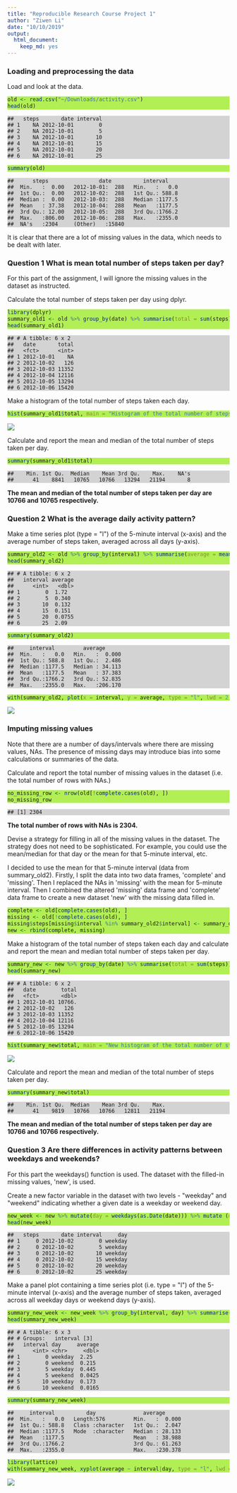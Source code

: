 ```yaml
---
title: "Reproducible Research Course Project 1"
author: "Ziwen Li"
date: "10/10/2019"
output: 
  html_document: 
    keep_md: yes
---
```




<style>
div.blue pre { background-color:lightgrey; }
div.blue pre.r { background-color:#B2EF54; }
</style>

### Loading and preprocessing the data
Load and look at the data.

<div class = "blue">

```r
old <- read.csv("~/Downloads/activity.csv")
head(old)
```

```
##   steps       date interval
## 1    NA 2012-10-01        0
## 2    NA 2012-10-01        5
## 3    NA 2012-10-01       10
## 4    NA 2012-10-01       15
## 5    NA 2012-10-01       20
## 6    NA 2012-10-01       25
```

```r
summary(old)
```

```
##      steps                date          interval     
##  Min.   :  0.00   2012-10-01:  288   Min.   :   0.0  
##  1st Qu.:  0.00   2012-10-02:  288   1st Qu.: 588.8  
##  Median :  0.00   2012-10-03:  288   Median :1177.5  
##  Mean   : 37.38   2012-10-04:  288   Mean   :1177.5  
##  3rd Qu.: 12.00   2012-10-05:  288   3rd Qu.:1766.2  
##  Max.   :806.00   2012-10-06:  288   Max.   :2355.0  
##  NA's   :2304     (Other)   :15840
```
</div>

It is clear that there are a lot of missing values in the data, which needs to be dealt with later.

### Question 1 What is mean total number of steps taken per day?

For this part of the assignment, I will ignore the missing values in the dataset as instructed. 

Calculate the total number of steps taken per day using dplyr.

<div class = "blue">

```r
library(dplyr)
summary_old1 <- old %>% group_by(date) %>% summarise(total = sum(steps))
head(summary_old1)
```

```
## # A tibble: 6 x 2
##   date       total
##   <fct>      <int>
## 1 2012-10-01    NA
## 2 2012-10-02   126
## 3 2012-10-03 11352
## 4 2012-10-04 12116
## 5 2012-10-05 13294
## 6 2012-10-06 15420
```
</div>

Make a histogram of the total number of steps taken each day.

<div class = "blue">

```r
hist(summary_old1$total, main = "Histogram of the total number of steps taken each day", xlab = "total number of steps", col = "orange")
```

![](PA1_template_files/figure-html/unnamed-chunk-3-1.png)<!-- -->
</div>

Calculate and report the mean and median of the total number of steps taken per day.

<div class = "blue">

```r
summary(summary_old1$total)
```

```
##    Min. 1st Qu.  Median    Mean 3rd Qu.    Max.    NA's 
##      41    8841   10765   10766   13294   21194       8
```
</div>

**The mean and median of the total number of steps taken per day are 10766 and 10765 respectively.**

### Question 2 What is the average daily activity pattern?

Make a time series plot (type = "l") of the 5-minute interval (x-axis) and the average number of steps taken, averaged across all days (y-axis).

<div class = "blue">

```r
summary_old2 <- old %>% group_by(interval) %>% summarise(average = mean(steps, na.rm = TRUE))
head(summary_old2)
```

```
## # A tibble: 6 x 2
##   interval average
##      <int>   <dbl>
## 1        0  1.72  
## 2        5  0.340 
## 3       10  0.132 
## 4       15  0.151 
## 5       20  0.0755
## 6       25  2.09
```

```r
summary(summary_old2)
```

```
##     interval         average       
##  Min.   :   0.0   Min.   :  0.000  
##  1st Qu.: 588.8   1st Qu.:  2.486  
##  Median :1177.5   Median : 34.113  
##  Mean   :1177.5   Mean   : 37.383  
##  3rd Qu.:1766.2   3rd Qu.: 52.835  
##  Max.   :2355.0   Max.   :206.170
```

```r
with(summary_old2, plot(x = interval, y = average, type = "l", lwd = 2, col = "orange", xlab = "5-minute interval", ylab = "average number of steps taken across all days"))
```

![](PA1_template_files/figure-html/unnamed-chunk-5-1.png)<!-- -->
</div>

### Imputing missing values

Note that there are a number of days/intervals where there are missing values, NAs. The presence of missing days may introduce bias into some calculations or summaries of the data. 

Calculate and report the total number of missing values in the dataset (i.e. the total number of rows with NAs.)

<div class = "blue">

```r
no_missing_row <- nrow(old[!complete.cases(old), ])
no_missing_row
```

```
## [1] 2304
```
</div>

**The total number of rows with NAs is 2304.**

Devise a strategy for filling in all of the missing values in the dataset. The strategy does not need to be sophisticated. For example, you could use the mean/median for that day or the mean for that 5-minute interval, etc. 

I decided to use the mean for that 5-minute interval (data from summary_old2). Firstly, I split the data into two data frames, 'complete' and 'missing'. Then I replaced the NAs in 'missing' with the mean for 5-minute interval. Then I combined the altered 'missing' data frame and 'complete' data frame to create a new dataset 'new' with the missing data filled in.

<div class = "blue">

```r
complete <- old[complete.cases(old), ]
missing <- old[!complete.cases(old), ]
missing$steps[missing$interval %in% summary_old2$interval] <- summary_old2$average
new <- rbind(complete, missing)
```
</div>

Make a histogram of the total number of steps taken each day and calculate and report the mean and median total number of steps taken per day. 

<div class = "blue">

```r
summary_new <- new %>% group_by(date) %>% summarise(total = sum(steps))
head(summary_new)
```

```
## # A tibble: 6 x 2
##   date        total
##   <fct>       <dbl>
## 1 2012-10-01 10766.
## 2 2012-10-02   126 
## 3 2012-10-03 11352 
## 4 2012-10-04 12116 
## 5 2012-10-05 13294 
## 6 2012-10-06 15420
```

```r
hist(summary_new$total, main = "New histogram of the total number of steps taken each day", xlab = "total number of steps", col = "darkorange")
```

![](PA1_template_files/figure-html/unnamed-chunk-8-1.png)<!-- -->
</div>

Calculate and report the mean and median of the total number of steps taken per day.

<div class = "blue">

```r
summary(summary_new$total)
```

```
##    Min. 1st Qu.  Median    Mean 3rd Qu.    Max. 
##      41    9819   10766   10766   12811   21194
```
</div>

**The mean and median of the total number of steps taken per day are 10766 and 10766 respectively.**

### Question 3 Are there differences in activity patterns between weekdays and weekends?

For this part the weekdays() function is used. The dataset with the filled-in missing values, 'new', is used.

Create a new factor variable in the dataset with two levels - "weekday" and "weekend" indicating whether a given date is a weekday or weekend day.

<div class = "blue">

```r
new_week <- new %>% mutate(day = weekdays(as.Date(date))) %>% mutate (day = case_when(day %in% c("Monday", "Tuesday", "Wednesday", "Thursday", "Friday") ~ "weekday", day %in% c("Saturday", "Sunday") ~ "weekend"))
head(new_week)
```

```
##   steps       date interval     day
## 1     0 2012-10-02        0 weekday
## 2     0 2012-10-02        5 weekday
## 3     0 2012-10-02       10 weekday
## 4     0 2012-10-02       15 weekday
## 5     0 2012-10-02       20 weekday
## 6     0 2012-10-02       25 weekday
```
</div>

Make a panel plot containing a time series plot (i.e. type = "l") of the 5-minute interval (x-axis) and the average number of steps taken, averaged across all weekday days or weekend days (y-axis).

<div class = "blue">

```r
summary_new_week <- new_week %>% group_by(interval, day) %>% summarise(average = mean(steps, na.rm = TRUE))
head(summary_new_week)
```

```
## # A tibble: 6 x 3
## # Groups:   interval [3]
##   interval day     average
##      <int> <chr>     <dbl>
## 1        0 weekday  2.25  
## 2        0 weekend  0.215 
## 3        5 weekday  0.445 
## 4        5 weekend  0.0425
## 5       10 weekday  0.173 
## 6       10 weekend  0.0165
```

```r
summary(summary_new_week)
```

```
##     interval          day               average       
##  Min.   :   0.0   Length:576         Min.   :  0.000  
##  1st Qu.: 588.8   Class :character   1st Qu.:  2.047  
##  Median :1177.5   Mode  :character   Median : 28.133  
##  Mean   :1177.5                      Mean   : 38.988  
##  3rd Qu.:1766.2                      3rd Qu.: 61.263  
##  Max.   :2355.0                      Max.   :230.378
```

```r
library(lattice)
with(summary_new_week, xyplot(average ~ interval|day, type = "l", lwd = 2, col = "darkorange", xlab = "5-minute interval", ylab = "average number of steps taken across all days", layout= c(1, 2)))
```

![](PA1_template_files/figure-html/unnamed-chunk-11-1.png)<!-- -->
</div>

